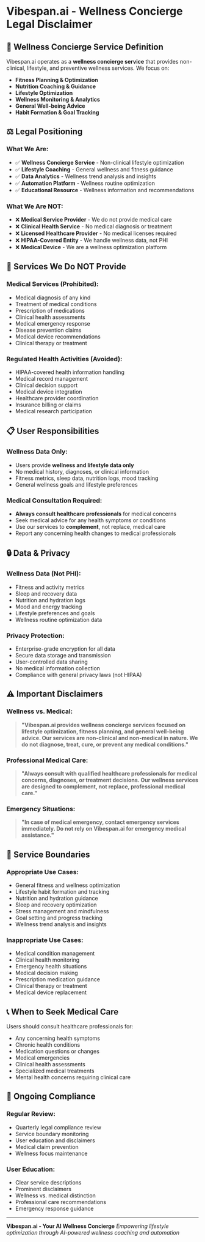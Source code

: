 # Vibespan.ai - Wellness Concierge Legal Disclaimer

## 🏥 **Wellness Concierge Service Definition**

Vibespan.ai operates as a **wellness concierge service** that provides non-clinical, lifestyle, and preventive wellness services. We focus on:

- **Fitness Planning & Optimization**
- **Nutrition Coaching & Guidance** 
- **Lifestyle Optimization**
- **Wellness Monitoring & Analytics**
- **General Well-being Advice**
- **Habit Formation & Goal Tracking**

## ⚖️ **Legal Positioning**

### **What We Are:**
- ✅ **Wellness Concierge Service** - Non-clinical lifestyle optimization
- ✅ **Lifestyle Coaching** - General wellness and fitness guidance
- ✅ **Data Analytics** - Wellness trend analysis and insights
- ✅ **Automation Platform** - Wellness routine optimization
- ✅ **Educational Resource** - Wellness information and recommendations

### **What We Are NOT:**
- ❌ **Medical Service Provider** - We do not provide medical care
- ❌ **Clinical Health Service** - No medical diagnosis or treatment
- ❌ **Licensed Healthcare Provider** - No medical licenses required
- ❌ **HIPAA-Covered Entity** - We handle wellness data, not PHI
- ❌ **Medical Device** - We are a wellness optimization platform

## 🚫 **Services We Do NOT Provide**

### **Medical Services (Prohibited):**
- Medical diagnosis of any kind
- Treatment of medical conditions
- Prescription of medications
- Clinical health assessments
- Medical emergency response
- Disease prevention claims
- Medical device recommendations
- Clinical therapy or treatment

### **Regulated Health Activities (Avoided):**
- HIPAA-covered health information handling
- Medical record management
- Clinical decision support
- Medical device integration
- Healthcare provider coordination
- Insurance billing or claims
- Medical research participation

## 📋 **User Responsibilities**

### **Wellness Data Only:**
- Users provide **wellness and lifestyle data only**
- No medical history, diagnoses, or clinical information
- Fitness metrics, sleep data, nutrition logs, mood tracking
- General wellness goals and lifestyle preferences

### **Medical Consultation Required:**
- **Always consult healthcare professionals** for medical concerns
- Seek medical advice for any health symptoms or conditions
- Use our services to **complement**, not replace, medical care
- Report any concerning health changes to medical professionals

## 🔒 **Data & Privacy**

### **Wellness Data (Not PHI):**
- Fitness and activity metrics
- Sleep and recovery data
- Nutrition and hydration logs
- Mood and energy tracking
- Lifestyle preferences and goals
- Wellness routine optimization data

### **Privacy Protection:**
- Enterprise-grade encryption for all data
- Secure data storage and transmission
- User-controlled data sharing
- No medical information collection
- Compliance with general privacy laws (not HIPAA)

## ⚠️ **Important Disclaimers**

### **Wellness vs. Medical:**
> **"Vibespan.ai provides wellness concierge services focused on lifestyle optimization, fitness planning, and general well-being advice. Our services are non-clinical and non-medical in nature. We do not diagnose, treat, cure, or prevent any medical conditions."**

### **Professional Medical Care:**
> **"Always consult with qualified healthcare professionals for medical concerns, diagnoses, or treatment decisions. Our wellness services are designed to complement, not replace, professional medical care."**

### **Emergency Situations:**
> **"In case of medical emergency, contact emergency services immediately. Do not rely on Vibespan.ai for emergency medical assistance."**

## 🎯 **Service Boundaries**

### **Appropriate Use Cases:**
- General fitness and wellness optimization
- Lifestyle habit formation and tracking
- Nutrition and hydration guidance
- Sleep and recovery optimization
- Stress management and mindfulness
- Goal setting and progress tracking
- Wellness trend analysis and insights

### **Inappropriate Use Cases:**
- Medical condition management
- Clinical health monitoring
- Emergency health situations
- Medical decision making
- Prescription medication guidance
- Clinical therapy or treatment
- Medical device replacement

## 📞 **When to Seek Medical Care**

Users should consult healthcare professionals for:
- Any concerning health symptoms
- Chronic health conditions
- Medication questions or changes
- Medical emergencies
- Clinical health assessments
- Specialized medical treatments
- Mental health concerns requiring clinical care

## 🔄 **Ongoing Compliance**

### **Regular Review:**
- Quarterly legal compliance review
- Service boundary monitoring
- User education and disclaimers
- Medical claim prevention
- Wellness focus maintenance

### **User Education:**
- Clear service descriptions
- Prominent disclaimers
- Wellness vs. medical distinction
- Professional care recommendations
- Emergency response guidance

---

**Vibespan.ai - Your AI Wellness Concierge**
*Empowering lifestyle optimization through AI-powered wellness coaching and automation*
